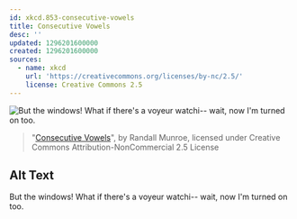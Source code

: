 ```yaml
---
id: xkcd.853-consecutive-vowels
title: Consecutive Vowels
desc: ''
updated: 1296201600000
created: 1296201600000
sources:
  - name: xkcd
    url: 'https://creativecommons.org/licenses/by-nc/2.5/'
    license: Creative Commons 2.5
---
```

![But the windows! What if there's a voyeur watchi-- wait, now I'm turned on too.](https://imgs.xkcd.com/comics/consecutive_vowels.png)
> "[Consecutive Vowels](https://xkcd.com/853/)", by Randall Munroe, licensed under Creative Commons Attribution-NonCommercial 2.5 License

## Alt Text
But the windows! What if there's a voyeur watchi-- wait, now I'm turned on too.
